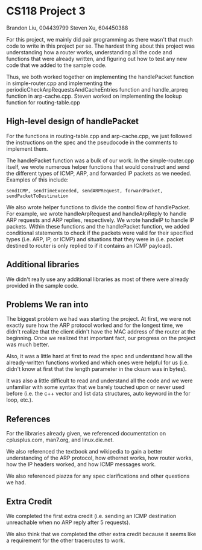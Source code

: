 # CS118 Project 3

Brandon Liu, 004439799
Steven Xu, 604450388

For this project, we mainly did pair programming as there wasn't that
much code to write in this project per se. The hardest thing about
this project was understanding how a router works, understanding all
the code and functions that were already written, and figuring out how
to test any new code that we added to the sample code.

Thus, we both worked together on implementing the handlePacket function in
simple-router.cpp and implementing the periodicCheckArpRequestsAndCacheEntries
function and handle_arpreq function in arp-cache.cpp. Steven worked on
implementing the lookup function for routing-table.cpp

## High-level design of handlePacket

For the functions in routing-table.cpp and arp-cache.cpp, we just followed
the instructions on the spec and the pseudocode in the comments to implement
them.

The handlePacket function was a bulk of our work. In the simple-router.cpp
itself, we wrote numerous helper functions that would construct and send
the different types of ICMP, ARP, and forwarded IP packets as we needed.
Examples of this include:

    sendICMP, sendTimeExceeded, sendARPRequest, forwardPacket,
    sendPacketToDestination
	
We also wrote helper functions to divide the control flow of handlePacket. For
example, we wrote handleArpRequest and handleArpReply to handle ARP requests
and ARP replies, respectively. We wrote handleIP to handle IP packets. Within
these functions and the handlePacket function, we added conditional statements
to check if the packets were valid for their specified types (i.e. ARP, IP, or
ICMP) and situations that they were in (i.e. packet destined to router is
only replied to if it contains an ICMP payload).

## Additional libraries

We didn't really use any additional libraries as most of there were already
provided in the sample code.

## Problems We ran into

The biggest problem we had was starting the project. At first, we were not
exactly sure how the ARP protocol worked and for the longest time, we didn't
realize that the client didn't have the MAC address of the router at the
beginning. Once we realized that important fact, our progress on the project
was much better.

Also, it was a little hard at first to read the spec and understand how all
the already-written functions worked and which ones were helpful for us (i.e.
didn't know at first that the length parameter in the cksum was in bytes).

It was also a little difficult to read and understand all the code and we were
unfamiliar with some syntax that we barely touched upon or never used before
(i.e. the c++ vector and list data structures, auto keyword in the for loop,
etc.).

## References

For the libraries already given, we referenced documentation on cplusplus.com,
man7.org, and linux.die.net.

We also referenced the textbook and wikipedia to gain a better understanding of
the ARP protocol, how ethernet works, how router works, how the IP headers
worked, and how ICMP messages work.

We also referenced piazza for any spec clarifications and other questions we had.

## Extra Credit

We completed the first extra credit (i.e. sending an ICMP destination
unreachable when no ARP reply after 5 requests).

We also think that we completed the other extra credit because
it seems like a requirement for the other traceroutes to work.